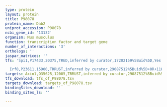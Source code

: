 ```yaml
---
type: protein
layout: protein
title: P98078
protein_name: Dab2
uniprot_accession: P98078
ncbi_gene_id: '13132'
organism: Mus musculus
function: transcription factor and target gene
number_of_interactions: '3'
orthologs: ''
jaspar_matrices: ''
tfs: 'Spi1,P17433,20375,TRED,inferred by curator,17202159%5Buid%5D,Yes

  Irf8,P23611,15900,TRRUST,inferred by curator,29087512%5Buid%5D+OR+11823414%5Buid%5D,Yes'
targets: Axin1,O35625,12005,TRRUST,inferred by curator,29087512%5Buid%5D+OR+19581931%5Buid%5D,Yes
tfs_download: tfs_of_P98078.tsv
targets_download: targets_of_P98078.tsv
bindingSites_download: ''
binding_sites_ls: ''

---
```

